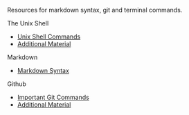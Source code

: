 
Resources for markdown syntax, git and terminal commands.

 The Unix Shell 
  - [Unix Shell Commands](http://www.mathcs.emory.edu/~valerie/courses/fall10/155/resources/unix_cheatsheet.html)
  - [Additional Material](http://swcarpentry.github.io/shell-novice/)

 Markdown
  - [Markdown Syntax](https://www.rstudio.com/wp-content/uploads/2015/03/rmarkdown-reference.pdf)

 Github 
  - [Important Git Commands](https://blog.learncodeonline.in/git-all-in-one-cheat-sheet-a-collection-of-the-most-useful-git-commands)
  - [Additional Material](http://swcarpentry.github.io/git-novice/)



